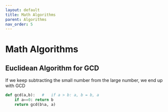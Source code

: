```yaml
---
layout: default
title: Math Algorithms
parent: Algorithms
nav_order: 5
---
```


# Math Algorithms

## Euclidean Algorithm for GCD
If we keep subtracting the small number from the large number, we end up with GCD
```python
def gcd(a,b):	# 	if a > b: a, b = b, a
	if a==0: return b
	return gcd(b%a, a)
```


